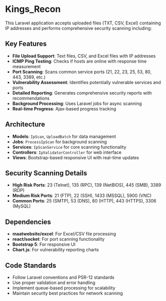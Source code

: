 <!-- Use this file to provide workspace-specific custom instructions to Copilot. For more details, visit https://code.visualstudio.com/docs/copilot/copilot-customization#_use-a-githubcopilotinstructionsmd-file -->

# Kings_Recon

This Laravel application accepts uploaded files (TXT, CSV, Excel) containing IP addresses and performs comprehensive security scanning including:

## Key Features
- **File Upload Support**: Text files, CSV, and Excel files with IP addresses
- **ICMP Ping Testing**: Checks if hosts are online with response time measurement
- **Port Scanning**: Scans common service ports (21, 22, 23, 25, 53, 80, 443, 3389, etc.)
- **Vulnerability Assessment**: Identifies potentially vulnerable services and ports
- **Detailed Reporting**: Generates comprehensive security reports with recommendations
- **Background Processing**: Uses Laravel jobs for async scanning
- **Real-time Progress**: Ajax-based progress tracking

## Architecture
- **Models**: `IpScan`, `UploadBatch` for data management
- **Jobs**: `ProcessIpScan` for background scanning
- **Services**: `IpScanService` for core scanning functionality
- **Controllers**: `IpValidatorController` for web interface
- **Views**: Bootstrap-based responsive UI with real-time updates

## Security Scanning Details
- **High Risk Ports**: 23 (Telnet), 135 (RPC), 139 (NetBIOS), 445 (SMB), 3389 (RDP)
- **Medium Risk Ports**: 21 (FTP), 22 (SSH), 1433 (MSSQL), 5900 (VNC)
- **Common Ports**: 25 (SMTP), 53 (DNS), 80 (HTTP), 443 (HTTPS), 3306 (MySQL)

## Dependencies
- **maatwebsite/excel**: For Excel/CSV file processing
- **react/socket**: For port scanning functionality
- **Bootstrap 5**: For responsive UI
- **Chart.js**: For vulnerability reporting charts

## Code Standards
- Follow Laravel conventions and PSR-12 standards
- Use proper validation and error handling
- Implement queue-based processing for scalability
- Maintain security best practices for network scanning
